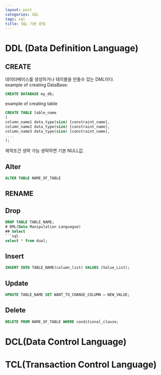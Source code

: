 ```yaml
---
layout: post
categories: SQL
tags: sql
title: SQL 기본 문법
---
```

# DDL (Data Definition Language)
## CREATE
데이터베이스를 생성하거나 테이블을 만들수 있는 DML이다.               
example of creating DataBase:
```sql
CREATE DATABASE my_db;
```
example of creating table
```sql
CREATE TABLE table_name
(
column_name1 data_type(size) [constraint_name],
column_name2 data_type(size) [constraint_name],
column_name3 data_type(size) [constraint_name],
....
);
```
제약조건 생략 가능 생략하면 기본 NULL값.

## Alter
```sql
ALTER TABLE NAME_OF_TABLE 
```
## RENAME

## Drop
```sql
DROP TABLE TABLE_NAME;
# DML(Data Manipulation Languague)
## Select
```sql
select * from dual;
```
## Insert
```sql
INSERT INTO TABLE_NAME(column_list) VALUES (Value_List);
```

## Update
```sql
UPDATE TABLE_NAME SET WANT_TO_CHANGE_COLUMN = NEW_VALUE; 
```
## Delete
```sql 
DELETE FROM NAME_OF_TABLE WHERE conditional_clause;
```
# DCL(Data Control Language)

# TCL(Transaction Control Language)
